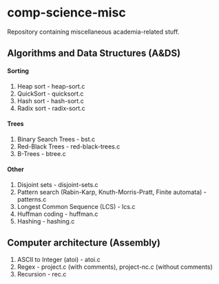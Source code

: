 # comp-science-misc
Repository containing miscellaneous academia-related stuff.


## Algorithms and Data Structures (A&DS)
#### Sorting
1. Heap sort - heap-sort.c
2. QuickSort - quicksort.c
3. Hash sort - hash-sort.c
4. Radix sort - radix-sort.c

#### Trees
1. Binary Search Trees - bst.c
2. Red-Black Trees - red-black-trees.c
3. B-Trees - btree.c

#### Other
1. Disjoint sets - disjoint-sets.c
2. Pattern search (Rabin-Karp, Knuth-Morris-Pratt, Finite automata) - patterns.c
3. Longest Common Sequence (LCS) - lcs.c
4. Huffman coding - huffman.c
5. Hashing - hashing.c

## Computer architecture (Assembly)
1. ASCII to Integer (atoi) - atoi.c
2. Regex - project.c (with comments), project-nc.c (without comments)
3. Recursion - rec.c
